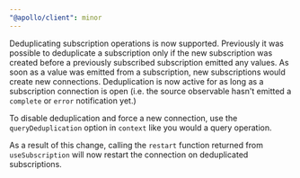 ```yaml
---
"@apollo/client": minor
---
```


Deduplicating subscription operations is now supported. Previously it was possible to deduplicate a subscription only if the new subscription was created before a previously subscribed subscription emitted any values. As soon as a value was emitted from a subscription, new subscriptions would create new connections. Deduplication is now active for as long as a subscription connection is open (i.e. the source observable hasn't emitted a `complete` or `error` notification yet.)

To disable deduplication and force a new connection, use the `queryDeduplication` option in `context` like you would a query operation.

As a result of this change, calling the `restart` function returned from `useSubscription` will now restart the connection on deduplicated subscriptions.
